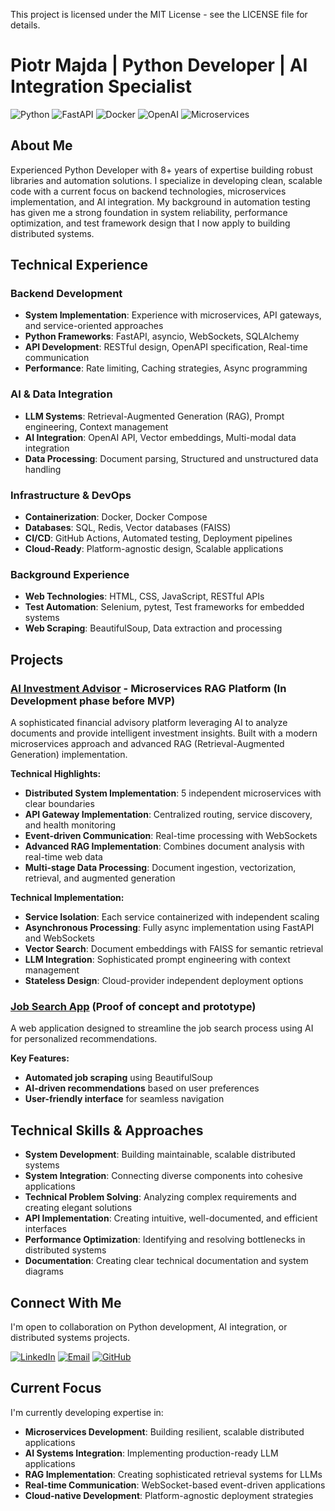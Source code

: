 This project is licensed under the MIT License - see the LICENSE file for details.

# Piotr Majda | Python Developer | AI Integration Specialist

![Python](https://img.shields.io/badge/Python-3776AB?style=for-the-badge&logo=python&logoColor=white)
![FastAPI](https://img.shields.io/badge/FastAPI-009688?style=for-the-badge&logo=fastapi&logoColor=white)
![Docker](https://img.shields.io/badge/Docker-2496ED?style=for-the-badge&logo=docker&logoColor=white)
![OpenAI](https://img.shields.io/badge/OpenAI-412991?style=for-the-badge&logo=openai&logoColor=white)
![Microservices](https://img.shields.io/badge/Microservices-1B365D?style=for-the-badge&logo=moleculer&logoColor=white)

## About Me

Experienced Python Developer with 8+ years of expertise building robust libraries and automation solutions. I specialize in developing clean, scalable code with a current focus on backend technologies, microservices implementation, and AI integration. My background in automation testing has given me a strong foundation in system reliability, performance optimization, and test framework design that I now apply to building distributed systems.

## Technical Experience

### Backend Development

- **System Implementation**: Experience with microservices, API gateways, and service-oriented approaches
- **Python Frameworks**: FastAPI, asyncio, WebSockets, SQLAlchemy
- **API Development**: RESTful design, OpenAPI specification, Real-time communication
- **Performance**: Rate limiting, Caching strategies, Async programming

### AI & Data Integration

- **LLM Systems**: Retrieval-Augmented Generation (RAG), Prompt engineering, Context management
- **AI Integration**: OpenAI API, Vector embeddings, Multi-modal data integration
- **Data Processing**: Document parsing, Structured and unstructured data handling

### Infrastructure & DevOps

- **Containerization**: Docker, Docker Compose
- **Databases**: SQL, Redis, Vector databases (FAISS)
- **CI/CD**: GitHub Actions, Automated testing, Deployment pipelines
- **Cloud-Ready**: Platform-agnostic design, Scalable applications

### Background Experience

- **Web Technologies**: HTML, CSS, JavaScript, RESTful APIs
- **Test Automation**: Selenium, pytest, Test frameworks for embedded systems
- **Web Scraping**: BeautifulSoup, Data extraction and processing

## Projects

### [AI Investment Advisor](https://github.com/Piotr-Majda/advisor-with-rag) - Microservices RAG Platform (In Development phase before MVP)


A sophisticated financial advisory platform leveraging AI to analyze documents and provide intelligent investment insights. Built with a modern microservices approach and advanced RAG (Retrieval-Augmented Generation) implementation.

**Technical Highlights:**

- **Distributed System Implementation**: 5 independent microservices with clear boundaries
- **API Gateway Implementation**: Centralized routing, service discovery, and health monitoring
- **Event-driven Communication**: Real-time processing with WebSockets
- **Advanced RAG Implementation**: Combines document analysis with real-time web data
- **Multi-stage Data Processing**: Document ingestion, vectorization, retrieval, and augmented generation

**Technical Implementation:**

- **Service Isolation**: Each service containerized with independent scaling
- **Asynchronous Processing**: Fully async implementation using FastAPI and WebSockets
- **Vector Search**: Document embeddings with FAISS for semantic retrieval
- **LLM Integration**: Sophisticated prompt engineering with context management
- **Stateless Design**: Cloud-provider independent deployment options

### [Job Search App](https://github.com/Piotr-Majda/job_search_app) (Proof of concept and prototype)

A web application designed to streamline the job search process using AI for personalized recommendations.

**Key Features:**

- **Automated job scraping** using BeautifulSoup
- **AI-driven recommendations** based on user preferences
- **User-friendly interface** for seamless navigation

## Technical Skills & Approaches

- **System Development**: Building maintainable, scalable distributed systems
- **System Integration**: Connecting diverse components into cohesive applications
- **Technical Problem Solving**: Analyzing complex requirements and creating elegant solutions
- **API Implementation**: Creating intuitive, well-documented, and efficient interfaces
- **Performance Optimization**: Identifying and resolving bottlenecks in distributed systems
- **Documentation**: Creating clear technical documentation and system diagrams

## Connect With Me

I'm open to collaboration on Python development, AI integration, or distributed systems projects.

[![LinkedIn](https://img.shields.io/badge/LinkedIn-0077B5?style=for-the-badge&logo=linkedin&logoColor=white)](https://www.linkedin.com/in/piotr-majda-85789a15b)
[![Email](https://img.shields.io/badge/Email-D14836?style=for-the-badge&logo=gmail&logoColor=white)](mailto:majda.piotr.92@gmail.com)
[![GitHub](https://img.shields.io/badge/GitHub-100000?style=for-the-badge&logo=github&logoColor=white)](https://github.com/Piotr-Majda)

## Current Focus

I'm currently developing expertise in:

- **Microservices Development**: Building resilient, scalable distributed applications
- **AI Systems Integration**: Implementing production-ready LLM applications
- **RAG Implementation**: Creating sophisticated retrieval systems for LLMs
- **Real-time Communication**: WebSocket-based event-driven applications
- **Cloud-native Development**: Platform-agnostic deployment strategies
